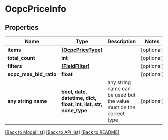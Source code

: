 # OcpcPriceInfo


## Properties
Name | Type | Description | Notes
------------ | ------------- | ------------- | -------------
**items** | [**[OcpcPriceType]**](OcpcPriceType.md) |  | [optional] 
**total_count** | **int** |  | [optional] 
**filters** | [**[FieldFilter]**](FieldFilter.md) |  | [optional] 
**ecpc_max_bid_ratio** | **float** |  | [optional] 
**any string name** | **bool, date, datetime, dict, float, int, list, str, none_type** | any string name can be used but the value must be the correct type | [optional]

[[Back to Model list]](../README.md#documentation-for-models) [[Back to API list]](../README.md#documentation-for-api-endpoints) [[Back to README]](../README.md)



